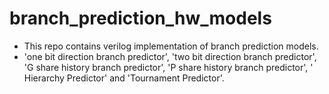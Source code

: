 # branch_prediction_hw_models

* This repo contains verilog implementation of branch prediction models. 
* 'one bit direction branch predictor', 'two bit direction branch predictor', 'G share history branch predictor', 'P share history branch predictor', ' Hierarchy Predictor' and 'Tournament Predictor'.